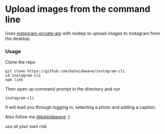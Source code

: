 # Upload images from the command line

Uses [instagram-private-api](https://github.com/dilame/instagram-private-api) with nodejs to upload images to Instagram from the desktop. 

### Usage 

Clone the repo

```
git clone https://github.com/kaleidawave/instagram-cli
cd instagram-cli
npm link
```

Then open up command prompt in the directory and run

```
instagram-cli
```

It will lead you through logging in, selecting a photo and adding a caption.

Also follow me [@kaleidawave](https://www.instagram.com/kaleidawave/) ;)

*use at your own risk*

